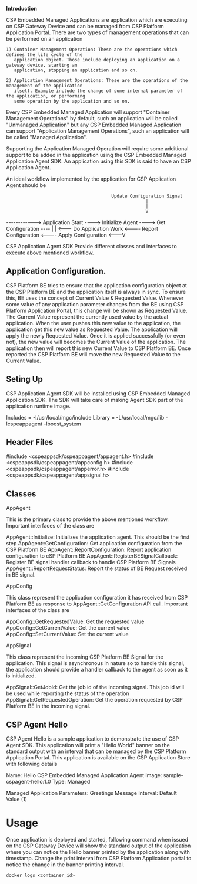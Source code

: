 **Introduction**

CSP Embedded Managed Applications are application which are executing on CSP Gateway Device and can be
managed from CSP Platform Application Portal. There are two types of management operations that can be
performed on an application

    1) Container Management Operation: These are the operations which defines the life cycle of the 
       application object. Those include deploying an application on a gateway device, starting an
       application, stopping an application and so on.

    2) Application Management Operations: These are the operations of the management of the application
       itself. Example include the change of some internal parameter of the application, or performing 
       some operation by the application and so on.

Every CSP Embedded Managed Application will support "Container Management Operations" by default, such
an application will be called "Unmanaged Application" but any CSP Embedded Managed Application can 
support "Application Management Operations", such an application will be called "Managed Application". 

Supporting the Application Managed Operation will require some additional support to be added in the 
application using the CSP Embedded Managed Application Agent SDK. An application using this SDK is said
to have an CSP Application Agent. 

An ideal workflow implemented by the application for CSP Application Agent should be 


                                            Update Configuration Signal
                                                         |
                                                         |
                                                         V
------------> Application Start ----> Initialize Agent ----> Get Configuration ----
                                                                                  |
                                                                                  |
<--- Do Application Work <---- Report Configuration <---- Apply Configuration <---V

CSP Application Agent SDK Provide different classes and interfaces to execute above mentioned workflow.

## Application Configuration. 

CSP Platform BE tries to ensure that the application configuration object at
the CSP Platform BE and the application itself is always in sync. To ensure this, BE uses the concept of
Current Value & Requested Value. Whenever some value of any application parameter changes from the BE
using CSP Platform Application Portal, this change will be shown as Requested Value. The Current Value
represent the currently used value by the actual application. When the user pushes this new value to the
application, the application get this new value as Requested Value. The application will apply the newly
Requested Value. Once it is applied successfully (or even not), the new value will becomes the Current Value
of the application. The application then will report this new Current Value to CSP Platform BE. Once 
reported the CSP Platform BE will move the new Requested Value to the Current Value.


## Seting Up
CSP Application Agent SDK will be installed using CSP Embedded Managed Application SDK. The SDK will
take care of making Agent SDK part of the application runtime image. 

Includes = -I/usr/local/mgc/include
Library  = -L/usr/local/mgc/lib -lcspeappagent -lboost_system

## Header Files 

#include <cspeappsdk/cspeappagent/appagent.h>
#include <cspeappsdk/cspeappagent/appconfig.h>
#include <cspeappsdk/cspeappagent/apperror.h>
#include <cspeappsdk/cspeappagent/appsignal.h>

## Classes 

AppAgent

This is the primary class to provide the above mentioned workflow. Important interfaces of the class are

AppAgent::Initialize: Initializes the application agent. This should be the first step
AppAgent::GetConfiguration: Get application configuration from the CSP Platform BE
AppAgent::ReportConfiguration: Report application configuration to cSP Platform BE
AppAgent::RegisterBESignalCallback: Register BE signal handler callback to handle CSP Platform BE Signals
AppAgent::ReportRequestStatus: Report the status of BE Request received in BE signal.

AppConfig

This class represent the application configuration it has received from CSP Platform BE as response to
AppAgent::GetConfiguration API call. Important interfaces of the class are

AppConfig::GetRequestedValue: Get the requested value
AppConfig::GetCurrentValue: Get the current value
AppConfig::SetCurrentValue: Set the current value

AppSignal

This class represent the incoming CSP Platform BE Signal for the application. This signal is asynchronous
in nature so to handle this signal, the application should provide a handler callback to the agent as soon
as it is initialized.

AppSignal::GetJobId: Get the job id of the incoming signal. This job id will be used while reporting the
status of the operation
AppSignal::GetRequestedOperation: Get the operation requested by CSP Platform BE in the incoming signal.

## CSP Agent Hello

CSP Agent Hello is a sample application to demonstrate the use of CSP Agent SDK. This application will 
print a "Hello World" banner on the standard output with an interval that can be managed by the 
CSP Platform Application Portal. This application is available on the CSP Application Store with following
details

Name: Hello CSP Embedded Managed Application Agent
Image: sample-cspagent-hello:1.0
Type: Managed

Managed Application Parameters:
    Greetings Message Interval: Default Value (1)

# Usage
Once application is deployed and started, following command when issued on the CSP Gateway Device 
will show the standard output of the application where you can notice the Hello banner printed by 
the application along with timestamp. Change the print interval from CSP Platform Application portal
to notice the change in the banner printing interval.

    docker logs <container_id>
